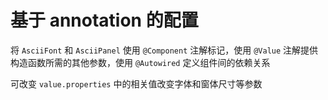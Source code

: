 # 基于 annotation 的配置

将 `AsciiFont` 和 `AsciiPanel` 使用 `@Component` 注解标记，使用 `@Value` 注解提供构造函数所需的其他参数，使用 `@Autowired` 定义组件间的依赖关系

可改变 `value.properties` 中的相关值改变字体和窗体尺寸等参数